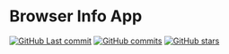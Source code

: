 # Browser Info App

[![GitHub Last commit](https://badgen.net/github/last-commit/nazmulb/browser-info-app)](https://github.com/nazmulb/browser-info-app)
[![GitHub commits](https://badgen.net/github/commits/nazmulb/browser-info-app)](https://github.com/nazmulb/browser-info-app/commits/master)
[![GitHub stars](https://badgen.net/github/stars/nazmulb/browser-info-app)](https://github.com/nazmulb/browser-info-app)